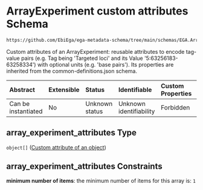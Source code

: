 # ArrayExperiment custom attributes Schema

```txt
https://github.com/EbiEga/ega-metadata-schema/tree/main/schemas/EGA.ArrayExperiment.json#/properties/array_experiment_attributes
```

Custom attributes of an ArrayExperiment: reusable attributes to encode tag-value pairs (e.g. Tag being 'Targeted loci' and its Value '5:63256183-63258334') with optional units (e.g. 'base pairs'). Its properties are inherited from the common-definitions.json schema.

| Abstract            | Extensible | Status         | Identifiable            | Custom Properties | Additional Properties | Access Restrictions | Defined In                                                                          |
| :------------------ | :--------- | :------------- | :---------------------- | :---------------- | :-------------------- | :------------------ | :---------------------------------------------------------------------------------- |
| Can be instantiated | No         | Unknown status | Unknown identifiability | Forbidden         | Forbidden             | none                | [EGA.ArrayExperiment.json*](../out/EGA.ArrayExperiment.json "open original schema") |

## array_experiment_attributes Type

`object[]` ([Custom attribute of an object](ega-2-definitions-custom-attribute-of-an-object.md))

## array_experiment_attributes Constraints

**minimum number of items**: the minimum number of items for this array is: `1`
